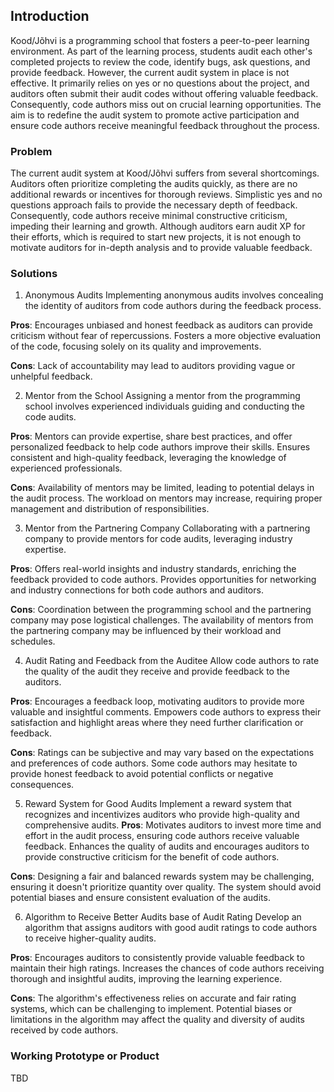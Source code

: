## Introduction
Kood/Jõhvi is a programming school that fosters a peer-to-peer learning environment. As part of the learning process, students audit each other's completed projects to review the code, identify bugs, ask questions, and provide feedback. However, the current audit system in place is not effective. It primarily relies on yes or no questions about the project, and auditors often submit their audit codes without offering valuable feedback. Consequently, code authors miss out on crucial learning opportunities. The aim is to redefine the audit system to promote active participation and ensure code authors receive meaningful feedback throughout the process. 

### Problem
The current audit system at Kood/Jõhvi suffers from several shortcomings. Auditors often prioritize completing the audits quickly, as there are no additional rewards or incentives for thorough reviews. Simplistic yes and no questions approach fails to provide the necessary depth of feedback. Consequently, code authors receive minimal constructive criticism, impeding their learning and growth. Although auditors earn audit XP for their efforts, which is required to start new projects, it is not enough to motivate auditors for in-depth analysis and to provide valuable feedback.

### Solutions

1.  Anonymous Audits
Implementing anonymous audits involves concealing the identity of auditors from code authors during the feedback process. 

**Pros**: Encourages unbiased and honest feedback as auditors can provide criticism without fear of repercussions. Fosters a more objective evaluation of the code, focusing solely on its quality and improvements. 

**Cons**: Lack of accountability may lead to auditors providing vague or unhelpful feedback. 

2. Mentor from the School
Assigning a mentor from the programming school involves experienced individuals guiding and conducting the code audits. 

**Pros**: Mentors can provide expertise, share best practices, and offer personalized feedback to help code authors improve their skills. Ensures consistent and high-quality feedback, leveraging the knowledge of experienced professionals. 

**Cons**: Availability of mentors may be limited, leading to potential delays in the audit process. The workload on mentors may increase, requiring proper management and distribution of responsibilities.

3. Mentor from the Partnering Company
Collaborating with a partnering company to provide mentors for code audits, leveraging industry expertise. 

**Pros**: Offers real-world insights and industry standards, enriching the feedback provided to code authors. Provides opportunities for networking and industry connections for both code authors and auditors. 

**Cons**: Coordination between the programming school and the partnering company may pose logistical challenges. The availability of mentors from the partnering company may be influenced by their workload and schedules.

4. Audit Rating and Feedback from the Auditee
Allow code authors to rate the quality of the audit they receive and provide feedback to the auditors. 

**Pros**: Encourages a feedback loop, motivating auditors to provide more valuable and insightful comments. Empowers code authors to express their satisfaction and highlight areas where they need further clarification or feedback. 

**Cons**: Ratings can be subjective and may vary based on the expectations and preferences of code authors. Some code authors may hesitate to provide honest feedback to avoid potential conflicts or negative consequences.

5. Reward System for Good Audits
Implement a reward system that recognizes and incentivizes auditors who provide high-quality and comprehensive audits. 
**Pros**: Motivates auditors to invest more time and effort in the audit process, ensuring code authors receive valuable feedback. Enhances the quality of audits and encourages auditors to provide constructive criticism for the benefit of code authors. 

**Cons**: Designing a fair and balanced rewards system may be challenging, ensuring it doesn't prioritize quantity over quality. The system should avoid potential biases and ensure consistent evaluation of the audits.

6. Algorithm to Receive Better Audits base of Audit Rating
Develop an algorithm that assigns auditors with good audit ratings to code authors to receive higher-quality audits. 

**Pros**: Encourages auditors to consistently provide valuable feedback to maintain their high ratings. Increases the chances of code authors receiving thorough and insightful audits, improving the learning experience. 

**Cons**: The algorithm's effectiveness relies on accurate and fair rating systems, which can be challenging to implement. Potential biases or limitations in the algorithm may affect the quality and diversity of audits received by code authors.

### Working Prototype or Product

TBD

